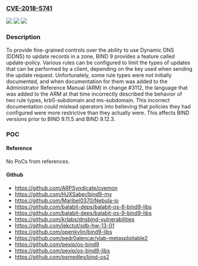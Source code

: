 ### [CVE-2018-5741](https://cve.mitre.org/cgi-bin/cvename.cgi?name=CVE-2018-5741)
![](https://img.shields.io/static/v1?label=Product&message=BIND%209&color=blue)
![](https://img.shields.io/static/v1?label=Version&message=BIND%209%20Versions%20prior%20to%20BIND%209.11.5%20and%20BIND%209.12.3%20&color=brightgreen)
![](https://img.shields.io/static/v1?label=Vulnerability&message=The%20krb5-subdomain%20and%20ms-subdomain%20update%20policy%20rule%20types%20permit%20updates%20from%20any%20client%20authenticated%20with%20a%20valid%20Kerberos%20or%20Windows%20machine%20principal%20from%20the%20REALM%20specified%20in%20the%20identity%20field%2C%20to%20modify%20records%20in%20the%20zone%20at%20or%20below%20the%20name%20specified%20in%20the%20name%20field.%20The%20incorrect%20documentation%2C%20however%2C%20indicated%20that%20the%20policy%20would%20be%20restricted%20to%20names%20at%20or%20below%20the%20machine's%20name%20as%20encoded%20in%20the%20Windows%20or%20Kerberos%20principal.%0A%0AFor%20example%2C%20if%20named.conf%20contains%20the%20following%20configuration%20statement%20in%20the%20zone%20%22example.com%22%3A%0A%0Azone%20example.com%20%7B%0A%20%20%20%20%20%20%20%20...%0A%20%20%20%20%20%20%20%20update-policy%20%7B%0A%20%20%20%20%20%20%20%20%20%20%20%20%20%20%20%20grant%20SUB.EXAMPLE.COM%20krb5-subdomain%20.%20ANY%3B%0A%20%20%20%20%20%20%20%20%7D%3B%0A%7D%3B%0A%0A...then%20a%20client%20possessing%20a%20valid%20Kerberos%20machine%20principal%20for%20host%2Fmachine.sub.example.com%40SUB.EXAMPLE.COM%20would%20be%20allowed%20to%20update%20any%20record%20at%20or%20below%20%22example.com%22%2C%20whereas%20the%20documentation%20indicated%20that%20updates%20would%20only%20be%20permitted%20at%20or%20below%20%22machine.sub.example.com%22.%20In%20practice%2C%20the%20name%20of%20the%20machine%20encoded%20in%20the%20principal%20is%20not%20checked%20to%20ensure%20that%20it%20matches%20the%20records%20to%20be%20updated.%20The%20update%20policy%20for%20the%20zone%2C%20having%20established%20that%20the%20client%20possesses%20a%20valid%20machine%20principal%20from%20the%20SUB.EXAMPLE.COM%20realm%2C%20simply%20allows%20updates%20to%20all%20records%20within%20the%20zone%20%22example.com%22.%0A%0AThe%20ms-subdomain%20rule%20type%20behaves%20similarly%2C%20but%20for%20Windows%20machine%20principals%20such%20as%20machine%24%40SUB.EXAMPLE.COM%20instead%20of%20Kerberos%20principals.%0A%0AThe%20krb5-subdomain%20and%20ms-subdomain%20rules%20are%20intended%20to%20limit%20updates%20to%20names%20below%20the%20name%20field%20(in%20this%20example%2C%20%22.%22%2C%20which%20covers%20the%20entire%20zone).%20Because%20of%20a%20separate%20bug%20in%20the%20named.conf%20parser%2C%20a%20name%20field%20below%20%22.%22%20could%20not%20be%20configured%20in%20some%20releases.%0A%0AMaintenance%20releases%20of%20BIND%20released%20during%20or%20after%20October%202018%20(9.11.5%20or%20higher%2C%209.12.3%20or%20higher)%20will%20address%20this%20configuration%20bug%2C%20as%20well%20as%20adding%20new%20krb5-selfsub%20and%20ms-selfsub%20rule%20types%20which%20more%20accurately%20implement%20the%20behavior%20that%20the%20ARM%20formerly%20attributed%20to%20krb5-subdomain%20and%20ms-subdomain.&color=brightgreen)

### Description

To provide fine-grained controls over the ability to use Dynamic DNS (DDNS) to update records in a zone, BIND 9 provides a feature called update-policy. Various rules can be configured to limit the types of updates that can be performed by a client, depending on the key used when sending the update request. Unfortunately, some rule types were not initially documented, and when documentation for them was added to the Administrator Reference Manual (ARM) in change #3112, the language that was added to the ARM at that time incorrectly described the behavior of two rule types, krb5-subdomain and ms-subdomain. This incorrect documentation could mislead operators into believing that policies they had configured were more restrictive than they actually were. This affects BIND versions prior to BIND 9.11.5 and BIND 9.12.3.

### POC

#### Reference
No PoCs from references.

#### Github
- https://github.com/ARPSyndicate/cvemon
- https://github.com/HJXSaber/bind9-my
- https://github.com/Maribel0370/Nebula-io
- https://github.com/balabit-deps/balabit-os-8-bind9-libs
- https://github.com/balabit-deps/balabit-os-9-bind9-libs
- https://github.com/krlabs/dnsbind-vulnerabilities
- https://github.com/lekctut/sdb-hw-13-01
- https://github.com/openkylin/bind9-libs
- https://github.com/pedr0alencar/vlab-metasploitable2
- https://github.com/pexip/os-bind9
- https://github.com/pexip/os-bind9-libs
- https://github.com/psmedley/bind-os2

